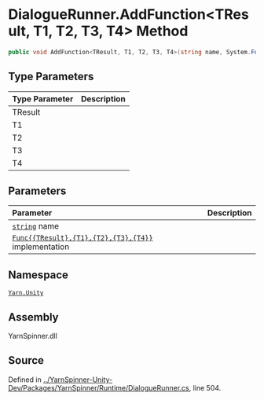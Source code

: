 <!-- This file was generated by a tool. Do not edit this file by hand. -->

# DialogueRunner.AddFunction<TResult, T1, T2, T3, T4> Method


```csharp
public void AddFunction<TResult, T1, T2, T3, T4>(string name, System.Func<TResult, T1, T2, T3, T4> implementation)
```

## Type Parameters
|Type Parameter|Description|
|:---|:---|
|TResult||
|T1||
|T2||
|T3||
|T4||
## Parameters
|Parameter|Description|
|:---|:---|
|[`string`](https://docs.microsoft.com/dotnet/api/System.String) name||
|[`Func{{TResult},{T1},{T2},{T3},{T4}}`](https://docs.microsoft.com/dotnet/api/System.Func{{TResult},{T1},{T2},{T3},{T4}}) implementation||


## Namespace
[`Yarn.Unity`](/api/csharp/yarn.unity/README.md)

## Assembly
YarnSpinner.dll

## Source
Defined in [../YarnSpinner-Unity-Dev/Packages/YarnSpinner/Runtime/DialogueRunner.cs](https://github.com/YarnSpinnerTool/YarnSpinner-Unity//blob/develop/Runtime/DialogueRunner.cs#L504), line 504.
